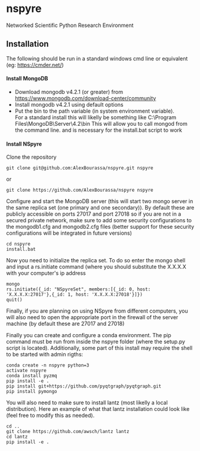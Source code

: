 # nspyre
Networked Scientific Python Research Environment

## Installation

The following should be run in a standard windows cmd line or equivalent (eg: https://cmder.net/)

#### Install MongoDB
- Download mongodb v4.2.1 (or greater) from https://www.mongodb.com/download-center/community
- Install mongodb v4.2.1 using default options
- Put the bin to the path variable (in system environment variable).  
  For a standard install this will likelly be something like C:\Program Files\MongoDB\Server\4.2\bin
  This will allow you to call mongod from the command line. and is necessary for the install.bat script to work

#### Install NSpyre
Clone the repository
```
git clone git@github.com:AlexBourassa/nspyre.git nspyre
```
or 
```
git clone https://github.com/AlexBourassa/nspyre nspyre
```

Configure and start the MongoDB server (this will start two mongo server in the same replica set (one primary and one secondary)). By default these are publicly accessible on ports 27017 and port 27018 so if you are not in a secured private network, make sure to add some security configurations to the mongodb1.cfg and mongodb2.cfg files (better support for these security configurations will be integrated in future versions)
```
cd nspyre
install.bat
```

Now you need to initialize the replica set. To do so enter the mongo shell and input a rs.initiate command (where you should substitute the X.X.X.X with your computer's ip address
```
mongo
rs.initiate({_id: "NSpyreSet", members:[{_id: 0, host: 'X.X.X.X:27017'},{_id: 1, host: 'X.X.X.X:27018'}]})
quit()
```
Finally, if you are planning on using NSpyre from different computers, you will also need to open the appropriate port in the firewall of the server machine (by default these are 27017 and 27018)

Finally you can create and configure a conda environment.  The pip command must be run from inside the nspyre folder (where the setup.py script is located). Additionally, some part of this install may require the shell to be started with admin rigths:
```
conda create -n nspyre python=3
activate nspyre
conda install pyzmq
pip install -e .
pip install git+https://github.com/pyqtgraph/pyqtgraph.git
pip install pymongo
```
You will also need to make sure to install lantz (most likelly a local distribution). Here an example of what that lantz installation could look like (feel free to modify this as needed).
```
cd ..
git clone https://github.com/awsch/lantz lantz
cd lantz
pip install -e .
```
